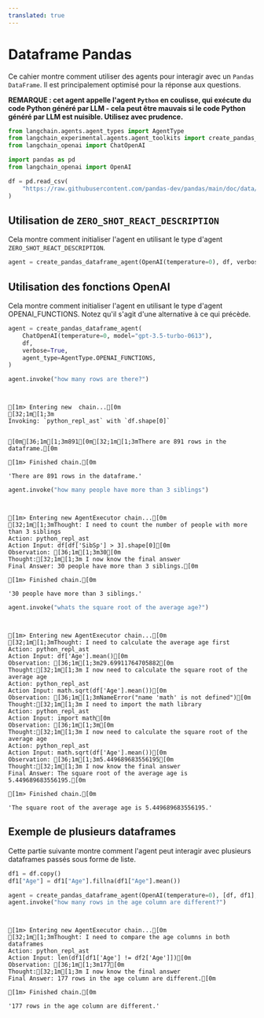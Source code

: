 ```yaml
---
translated: true
---
```


# Dataframe Pandas

Ce cahier montre comment utiliser des agents pour interagir avec un `Pandas DataFrame`. Il est principalement optimisé pour la réponse aux questions.

**REMARQUE : cet agent appelle l'agent `Python` en coulisse, qui exécute du code Python généré par LLM - cela peut être mauvais si le code Python généré par LLM est nuisible. Utilisez avec prudence.**

```python
from langchain.agents.agent_types import AgentType
from langchain_experimental.agents.agent_toolkits import create_pandas_dataframe_agent
from langchain_openai import ChatOpenAI
```

```python
import pandas as pd
from langchain_openai import OpenAI

df = pd.read_csv(
    "https://raw.githubusercontent.com/pandas-dev/pandas/main/doc/data/titanic.csv"
)
```

## Utilisation de `ZERO_SHOT_REACT_DESCRIPTION`

Cela montre comment initialiser l'agent en utilisant le type d'agent `ZERO_SHOT_REACT_DESCRIPTION`.

```python
agent = create_pandas_dataframe_agent(OpenAI(temperature=0), df, verbose=True)
```

## Utilisation des fonctions OpenAI

Cela montre comment initialiser l'agent en utilisant le type d'agent OPENAI_FUNCTIONS. Notez qu'il s'agit d'une alternative à ce qui précède.

```python
agent = create_pandas_dataframe_agent(
    ChatOpenAI(temperature=0, model="gpt-3.5-turbo-0613"),
    df,
    verbose=True,
    agent_type=AgentType.OPENAI_FUNCTIONS,
)
```

```python
agent.invoke("how many rows are there?")
```

```output


[1m> Entering new  chain...[0m
[32;1m[1;3m
Invoking: `python_repl_ast` with `df.shape[0]`


[0m[36;1m[1;3m891[0m[32;1m[1;3mThere are 891 rows in the dataframe.[0m

[1m> Finished chain.[0m
```

```output
'There are 891 rows in the dataframe.'
```

```python
agent.invoke("how many people have more than 3 siblings")
```

```output


[1m> Entering new AgentExecutor chain...[0m
[32;1m[1;3mThought: I need to count the number of people with more than 3 siblings
Action: python_repl_ast
Action Input: df[df['SibSp'] > 3].shape[0][0m
Observation: [36;1m[1;3m30[0m
Thought:[32;1m[1;3m I now know the final answer
Final Answer: 30 people have more than 3 siblings.[0m

[1m> Finished chain.[0m
```

```output
'30 people have more than 3 siblings.'
```

```python
agent.invoke("whats the square root of the average age?")
```

```output


[1m> Entering new AgentExecutor chain...[0m
[32;1m[1;3mThought: I need to calculate the average age first
Action: python_repl_ast
Action Input: df['Age'].mean()[0m
Observation: [36;1m[1;3m29.69911764705882[0m
Thought:[32;1m[1;3m I now need to calculate the square root of the average age
Action: python_repl_ast
Action Input: math.sqrt(df['Age'].mean())[0m
Observation: [36;1m[1;3mNameError("name 'math' is not defined")[0m
Thought:[32;1m[1;3m I need to import the math library
Action: python_repl_ast
Action Input: import math[0m
Observation: [36;1m[1;3m[0m
Thought:[32;1m[1;3m I now need to calculate the square root of the average age
Action: python_repl_ast
Action Input: math.sqrt(df['Age'].mean())[0m
Observation: [36;1m[1;3m5.449689683556195[0m
Thought:[32;1m[1;3m I now know the final answer
Final Answer: The square root of the average age is 5.449689683556195.[0m

[1m> Finished chain.[0m
```

```output
'The square root of the average age is 5.449689683556195.'
```

## Exemple de plusieurs dataframes

Cette partie suivante montre comment l'agent peut interagir avec plusieurs dataframes passés sous forme de liste.

```python
df1 = df.copy()
df1["Age"] = df1["Age"].fillna(df1["Age"].mean())
```

```python
agent = create_pandas_dataframe_agent(OpenAI(temperature=0), [df, df1], verbose=True)
agent.invoke("how many rows in the age column are different?")
```

```output


[1m> Entering new AgentExecutor chain...[0m
[32;1m[1;3mThought: I need to compare the age columns in both dataframes
Action: python_repl_ast
Action Input: len(df1[df1['Age'] != df2['Age']])[0m
Observation: [36;1m[1;3m177[0m
Thought:[32;1m[1;3m I now know the final answer
Final Answer: 177 rows in the age column are different.[0m

[1m> Finished chain.[0m
```

```output
'177 rows in the age column are different.'
```
